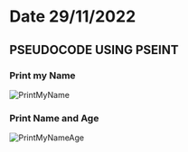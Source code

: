 # Date 29/11/2022

## PSEUDOCODE USING PSEINT


### Print my Name

![PrintMyName](https://user-images.githubusercontent.com/44917179/208807937-75ab2b71-79d5-4305-8711-1c091295b47c.png)



### Print Name and Age

![PrintMyNameAge](https://user-images.githubusercontent.com/44917179/208807991-fc2cde96-85d9-4733-b1ca-67cc0f47a556.png)



